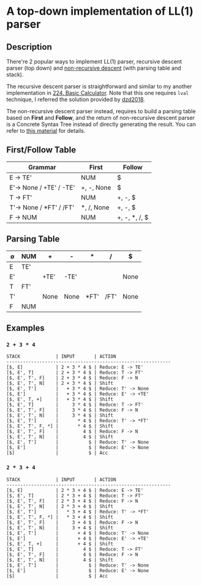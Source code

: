 # A top-down implementation of LL(1) parser

## Description
There're 2 popular ways to implement LL(1) parser, recursive descent parser (top down) and [non-recursive descent](https://www.geeksforgeeks.org/algorithm-for-non-recursive-predictive-parsing/) (with parsing table and stack).

The recursive descent parser is straightforward and similar to my another implementation in [224. Basic Calculator](https://leetcode.com/problems/basic-calculator/discuss/1022514/python-lexer-ll1-parser-with-parsing-table). Note that this one requires `lval` technique, I referred the solution provided by [dzd2018](https://leetcode.com/problems/basic-calculator-ii/discuss/297560/Top-Down-LL(1)-recursive-parser-(16ms)-easy-to-understand).

The non-recursive descent parser instead, requires to build a parsing table based on **First** and **Follow**, and the return of non-recursive descent parser is a Concrete Syntax Tree instead of directly generating the result. You can refer to [this material](https://www.cs.purdue.edu/homes/xyzhang/spring11/notes/ll.pdf) for details.

## First/Follow Table
Grammar | First | Follow
-|-|-
E -> TE' | NUM | $
E'-> None / +TE' / -TE' | +, -, None | $
T -> FT' | NUM | +, -, $
T'-> None / *FT' / /FT' | *, /, None | +, -, $
F -> NUM | NUM | +, -, *, /, $

## Parsing Table

∅|NUM|+|-|*|/|$
-|-|-|-|-|-|-
E|TE'|||||
E'||+TE'|-TE'|||None
T|FT'|||||
T'||None|None|*FT'|/FT'|None
F|NUM|||||

## Examples

### `2 + 3 * 4`

```
STACK             | INPUT       | ACTION
------------------------------------------------------------
[$, E]            | 2 + 3 * 4 $ | Reduce: E -> TE'
[$, E', T]        | 2 + 3 * 4 $ | Reduce: T -> FT'
[$, E', T', F]    | 2 + 3 * 4 $ | Reduce: F -> N
[$, E', T', N]    | 2 + 3 * 4 $ | Shift
[$, E', T']       |   + 3 * 4 $ | Reduce: T' -> None
[$, E']           |   + 3 * 4 $ | Reduce: E' -> +TE'
[$, E', T, +]     |   + 3 * 4 $ | Shift
[$, E', T]        |     3 * 4 $ | Reduce: T -> FT'
[$, E', T', F]    |     3 * 4 $ | Reduce: F -> N
[$, E', T', N]    |     3 * 4 $ | Shift
[$, E', T']       |       * 4 $ | Reduce: T' -> *FT'
[$, E', T', F, *] |       * 4 $ | Shift
[$, E', T', F]    |         4 $ | Reduce: F -> N
[$, E', T', N]    |         4 $ | Shift
[$, E', T']       |           $ | Reduce: T' -> None
[$, E']           |           $ | Reduce: E' -> None
[$]               |           $ | Acc
```

### `2 * 3 + 4`

```
STACK             | INPUT       | ACTION
------------------------------------------------------------
[$, E]            | 2 * 3 + 4 $ | Reduce: E -> TE'
[$, E', T]        | 2 * 3 + 4 $ | Reduce: T -> FT'
[$, E', T', F]    | 2 * 3 + 4 $ | Reduce: F -> N
[$, E', T', N]    | 2 * 3 + 4 $ | Shift
[$, E', T']       |   * 3 + 4 $ | Reduce: T' -> *FT'
[$, E', T', F, *] |   * 3 + 4 $ | Shift
[$, E', T', F]    |     3 + 4 $ | Reduce: F -> N
[$, E', T', N]    |     3 + 4 $ | Shift
[$, E', T']       |       + 4 $ | Reduce: T' -> None
[$, E']           |       + 4 $ | Reduce: E' -> +TE'
[$, E', T, +]     |       + 4 $ | Shift
[$, E', T]        |         4 $ | Reduce: T -> FT'
[$, E', T', F]    |         4 $ | Reduce: F -> N
[$, E', T', N]    |         4 $ | Shift
[$, E', T']       |           $ | Reduce: T' -> None
[$, E']           |           $ | Reduce: E' -> None
[$]               |           $ | Acc
```
